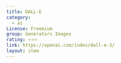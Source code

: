 ```yaml
---
title: DALL·E
category:
  - ai
License: Freemium
group: Generators Images
rating: ⭐⭐⭐
link: https://openai.com/index/dall-e-3/
layout: item
---
```


